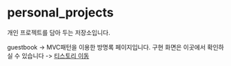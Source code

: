 # personal_projects
개인 프로젝트를 담아 두는 저장소입니다. 

guestbook -> MVC패턴을 이용한 방명록 페이지입니다.
구현 화면은 이곳에서 확인하실 수 있습니다 -> <a href="#" onclick='window.open("http://www.foracure.org.au");return false;'>티스토리 이동</a>
